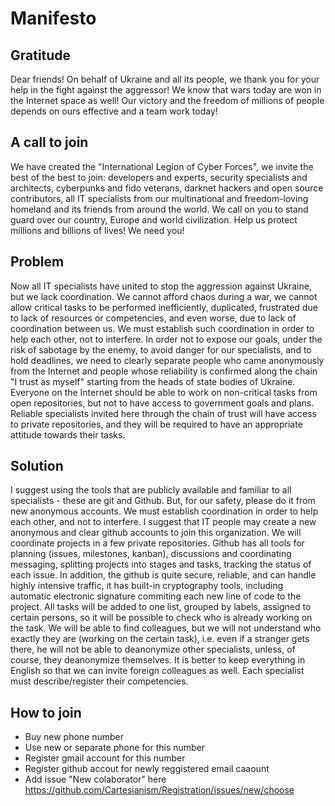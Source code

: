# Manifesto

## Gratitude

Dear friends! On behalf of Ukraine and all its people, we thank you for your help in the fight against the aggressor! We know that wars today are won in the Internet space as well! Our victory and the freedom of millions of people depends on ours effective and a team work today!

## A call to join

We have created the "International Legion of Cyber Forces", we invite the best of the best to join: developers and experts, security specialists and architects, cyberpunks and fido veterans, darknet hackers and open source contributors, all IT specialists from our multinational and freedom-loving homeland and its friends from around the world. We call on you to stand guard over our country, Europe and world civilization. Help us protect millions and billions of lives! We need you!

## Problem

Now all IT specialists have united to stop the aggression against Ukraine, but we lack coordination. We cannot afford chaos during a war, we cannot allow critical tasks to be performed inefficiently, duplicated, frustrated due to lack of resources or competencies, and even worse, due to lack of coordination between us. We must establish such coordination in order to help each other, not to interfere. In order not to expose our goals, under the risk of sabotage by the enemy, to avoid danger for our specialists, and to hold deadlines, we need to clearly separate people who came anonymously from the Internet and people whose reliability is confirmed along the chain "I trust as myself" starting from the heads of state bodies of Ukraine. Everyone on the Internet should be able to work on non-critical tasks from open repositories, but not to have access to government goals and plans. Reliable specialists invited here through the chain of trust will have access to private repositories, and they will be required to have an appropriate attitude towards their tasks.

## Solution

I suggest using the tools that are publicly available and familiar to all specialists - these are git and Github. But, for our safety, please do it from new anonymous accounts. We must establish coordination in order to help each other, and not to interfere. I suggest that IT people may create a new anonymous and clear github accounts to join this organization. We will coordinate projects in a few private repositories. Github has all tools for planning (issues, milestones, kanban), discussions and coordinating messaging, splitting projects into stages and tasks, tracking the status of each issue. In addition, the github is quite secure, reliable, and can handle highly intensive traffic, it has built-in cryptography tools, including automatic electronic signature commiting each new line of code to the project. All tasks will be added to one list, grouped by labels, assigned to certain persons, so it will be possible to check who is already working on the task. We will be able to find colleagues, but we will not understand who exactly they are (working on the certain task), i.e. even if a stranger gets there, he will not be able to deanonymize other specialists, unless, of course, they deanonymize themselves. It is better to keep everything in English so that we can invite foreign colleagues as well. Each specialist must describe/register their competencies.

## How to join

- Buy new phone number
- Use new or separate phone for this number
- Register gmail account for this number
- Register github accout for newly reggistered email caaount
- Add issue "New colaborator" here https://github.com/Cartesianism/Registration/issues/new/choose
